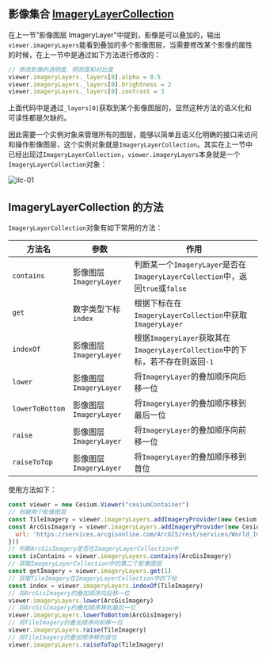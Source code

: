 ## 影像集合 [ImageryLayerCollection](https://cesium.com/learn/cesiumjs/ref-doc/ImageryLayerCollection.html?classFilter=ImageryLayerCollection#ImageryLayerCollection)

在上一节“影像图层 ImageryLayer”中提到，影像是可以叠加的，输出`viewer.imageryLayers`能看到叠加的多个影像图层，当需要修改某个影像的属性的时候，在上一节中是通过如下方法进行修改的：

```javascript
// 修改影像的透明度、明亮度和对比度
viewer.imageryLayers._layers[0].alpha = 0.5
viewer.imageryLayers._layers[0].brightness = 2
viewer.imageryLayers._layers[0].contrast = 3
```

上面代码中是通过`_layers[0]`获取到某个影像图层的，显然这种方法的语义化和可读性都是欠缺的。



因此需要一个实例对象来管理所有的图层，能够以简单且语义化明确的接口来访问和操作影像图层，这个实例对象就是`ImageryLayerCollection`。其实在上一节中已经出现过`ImageryLayerCollection`，`viewer.imageryLayers`本身就是一个`ImageryLayerCollection`对象：

![ilc-01](/cesium-docs/assets/img/guide/ilc01.png)

## ImageryLayerCollection 的方法

`ImageryLayerCollection`对象有如下常用的方法：

| 方法名          | 参数                   | 作用                                                         |
| --------------- | ---------------------- | ------------------------------------------------------------ |
| `contains`      | 影像图层`ImageryLayer` | 判断某一个`ImageryLayer`是否在`ImageryLayerCollection`中，返回`true`或`false` |
| `get`           | 数字类型下标`index`    | 根据下标在在`ImageryLayerCollection`中获取`ImageryLayer`     |
| `indexOf`       | 影像图层`ImageryLayer` | 根据`ImageryLayer`获取其在`ImageryLayerCollection`中的下标，若不存在则返回`-1` |
| `lower`         | 影像图层`ImageryLayer` | 将`ImageryLayer`的叠加顺序向后移一位                         |
| `lowerToBottom` | 影像图层`ImageryLayer` | 将`ImageryLayer`的叠加顺序移到最后一位                       |
| `raise`         | 影像图层`ImageryLayer` | 将`ImageryLayer`的叠加顺序向前移一位                         |
| `raiseToTop`    | 影像图层`ImageryLayer` | 将`ImageryLayer`的叠加顺序移到首位                           |

使用方法如下：

```javascript
const viewer = new Cesium.Viewer("cesiumContainer")
// 创建两个影像图层
const TileImagery = viewer.imageryLayers.addImageryProvider(new Cesium.TileCoordinatesImageryProvider())
const ArcGisImagery = viewer.imageryLayers.addImageryProvider(new Cesium.ArcGisMapServerImageryProvider({
  url: 'https://services.arcgisonline.com/ArcGIS/rest/services/World_Imagery/MapServer'
}))
// 判断ArcGisImagery是否在ImageryLayerCollection中
const isContains = viewer.imageryLayers.contains(ArcGisImagery)
// 获取ImageryLayerCollection中的第二个影像图层
const getImagery = viewer.imageryLayers.get(1)
// 获取TileImagery在ImageryLayerCollection中的下标
const index = viewer.imageryLayers.indexOf(TileImagery)
// 将ArcGisImagery的叠加顺序向后移一位
viewer.imageryLayers.lower(ArcGisImagery)
// 将ArcGisImagery的叠加顺序移到最后一位
viewer.imageryLayers.lowerToBottom(ArcGisImagery)
// 将TileImagery的叠加顺序向前移一位
viewer.imageryLayers.raise(TileImagery)
// 将TileImagery的叠加顺序移到首位
viewer.imageryLayers.raiseToTop(TileImagery)
```


